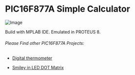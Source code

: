 # PIC16F877A Simple Calculator

 ![Image](https://raw.githubusercontent.com/arjunsk/pic16f877a-calculator/master/screenshot/1.png)

Build with MPLAB IDE.
Emulated in PROTEUS 8.

###### Please Find other PIC16F877A Projects:

* [Digital thermometer](https://github.com/arjunsk/pic16f877a-thermometer)

* [Smiley in LED DOT Matrix](https://github.com/arjunsk/pic16f877a-led-dot-matrix)
